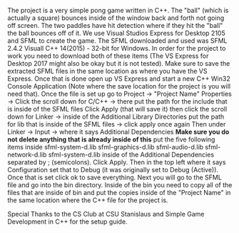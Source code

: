 The project is a very simple pong game written in C++. The "ball" (which is actually a square) bounces inside of the window back and forth not going off screen. The two paddles have hit detection where if they hit the "ball" the ball bounces off of it. We use Visual Studios Express for Desktop 2105 and SFML to create the game. The SFML downloaded and used was SFML 2.4.2 Visuall C++ 14(2015) - 32-bit for Windows. In order for the project to work you need to download both of these items (The VS Express for Desktop 2017 might also be okay but it is not tested). Make sure to save the extracted SFML files in the same location as where you have the VS Express. Once that is done open up VS Express and start a new C++ Win32 Console Application (Note where the save location for the project is you will need that). 
Once the file is set up go to Project -> "Project Name" Properties -> Click the scroll down for C/C++ -> there put the path for the include that is inside of the SFML files
Click Apply (that will save it) then click the scroll down for Linker -> inside of the Additional Library Directories put the path for lib that is inside of the SFML files -> click apply once again
Then under Linker -> Input -> where it says Additional Dependencies **Make sure you do not delete anything that is already inside of this** put the five following items inside 
sfml-system-d.lib
sfml-graphics-d.lib
sfml-audio-d.lib
sfml-network-d.lib
sfml-system-d.lib 
inside of the Additional Dependencies separated by ; (semicolons). Click Apply.
Then in the top left where it says Configuration set that to Debug (it was originally set to Debug (Active)).
Once that is set click ok to save everything. Next you will go to the SFML file and go into the bin directory. Inside of the bin you need to copy all of the files that are inside of bin and put the copies inside of the "Project Name" in the same location where the C++ file for the project is. 

Special Thanks to the CS Club at CSU Stanislaus and Simple Game Development in C++ for the setup guide. 